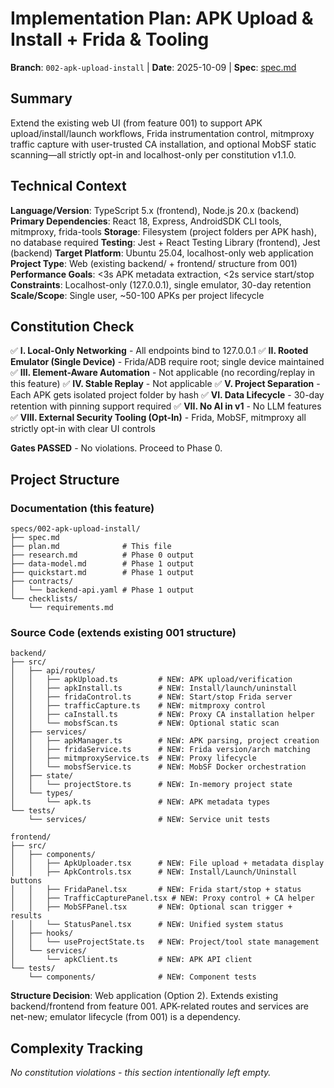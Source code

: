 # Implementation Plan: APK Upload & Install + Frida & Tooling

**Branch**: `002-apk-upload-install` | **Date**: 2025-10-09 | **Spec**: [spec.md](./spec.md)

## Summary

Extend the existing web UI (from feature 001) to support APK upload/install/launch workflows, Frida instrumentation control, mitmproxy traffic capture with user-trusted CA installation, and optional MobSF static scanning—all strictly opt-in and localhost-only per constitution v1.1.0.

## Technical Context

**Language/Version**: TypeScript 5.x (frontend), Node.js 20.x (backend)
**Primary Dependencies**: React 18, Express, AndroidSDK CLI tools, mitmproxy, frida-tools
**Storage**: Filesystem (project folders per APK hash), no database required
**Testing**: Jest + React Testing Library (frontend), Jest (backend)
**Target Platform**: Ubuntu 25.04, localhost-only web application
**Project Type**: Web (existing backend/ + frontend/ structure from 001)
**Performance Goals**: <3s APK metadata extraction, <2s service start/stop
**Constraints**: Localhost-only (127.0.0.1), single emulator, 30-day retention
**Scale/Scope**: Single user, ~50-100 APKs per project lifecycle

## Constitution Check

✅ **I. Local-Only Networking** - All endpoints bind to 127.0.0.1
✅ **II. Rooted Emulator (Single Device)** - Frida/ADB require root; single device maintained
✅ **III. Element-Aware Automation** - Not applicable (no recording/replay in this feature)
✅ **IV. Stable Replay** - Not applicable
✅ **V. Project Separation** - Each APK gets isolated project folder by hash
✅ **VI. Data Lifecycle** - 30-day retention with pinning support required
✅ **VII. No AI in v1** - No LLM features
✅ **VIII. External Security Tooling (Opt-In)** - Frida, MobSF, mitmproxy all strictly opt-in with clear UI controls

**Gates PASSED** - No violations. Proceed to Phase 0.

## Project Structure

### Documentation (this feature)

```
specs/002-apk-upload-install/
├── spec.md
├── plan.md              # This file
├── research.md          # Phase 0 output
├── data-model.md        # Phase 1 output
├── quickstart.md        # Phase 1 output
├── contracts/
│   └── backend-api.yaml # Phase 1 output
└── checklists/
    └── requirements.md
```

### Source Code (extends existing 001 structure)

```
backend/
├── src/
│   ├── api/routes/
│   │   ├── apkUpload.ts         # NEW: APK upload/verification
│   │   ├── apkInstall.ts        # NEW: Install/launch/uninstall
│   │   ├── fridaControl.ts      # NEW: Start/stop Frida server
│   │   ├── trafficCapture.ts    # NEW: mitmproxy control
│   │   ├── caInstall.ts         # NEW: Proxy CA installation helper
│   │   └── mobsfScan.ts         # NEW: Optional static scan
│   ├── services/
│   │   ├── apkManager.ts        # NEW: APK parsing, project creation
│   │   ├── fridaService.ts      # NEW: Frida version/arch matching
│   │   ├── mitmproxyService.ts  # NEW: Proxy lifecycle
│   │   └── mobsfService.ts      # NEW: MobSF Docker orchestration
│   ├── state/
│   │   └── projectStore.ts      # NEW: In-memory project state
│   └── types/
│       └── apk.ts               # NEW: APK metadata types
└── tests/
    └── services/                # NEW: Service unit tests

frontend/
├── src/
│   ├── components/
│   │   ├── ApkUploader.tsx      # NEW: File upload + metadata display
│   │   ├── ApkControls.tsx      # NEW: Install/Launch/Uninstall buttons
│   │   ├── FridaPanel.tsx       # NEW: Frida start/stop + status
│   │   ├── TrafficCapturePanel.tsx # NEW: Proxy control + CA helper
│   │   ├── MobSFPanel.tsx       # NEW: Optional scan trigger + results
│   │   └── StatusPanel.tsx      # NEW: Unified system status
│   ├── hooks/
│   │   └── useProjectState.ts   # NEW: Project/tool state management
│   └── services/
│       └── apkClient.ts         # NEW: APK API client
└── tests/
    └── components/              # NEW: Component tests
```

**Structure Decision**: Web application (Option 2). Extends existing backend/frontend from feature 001. APK-related routes and services are net-new; emulator lifecycle (from 001) is a dependency.

## Complexity Tracking

*No constitution violations - this section intentionally left empty.*

